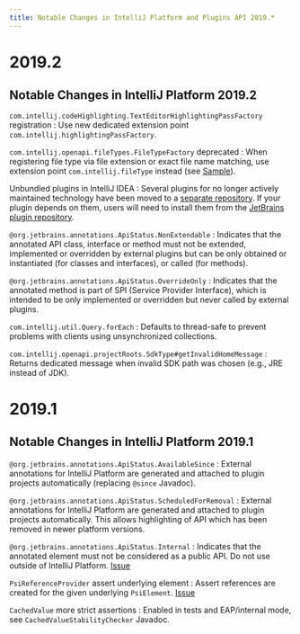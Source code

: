 ```yaml
---
title: Notable Changes in IntelliJ Platform and Plugins API 2019.*
---
```


# 2019.2 

## Notable Changes in IntelliJ Platform 2019.2

`com.intellij.codeHighlighting.TextEditorHighlightingPassFactory` registration
: Use new dedicated extension point `com.intellij.highlightingPassFactory`.

`com.intellij.openapi.fileTypes.FileTypeFactory` deprecated
: When registering file type via file extension or exact file name matching, use extension point `com.intellij.fileType` instead (see [Sample](/tutorials/custom_language_support/language_and_filetype.md#b-register-file-type-20192-or-later)).

Unbundled plugins in IntelliJ IDEA
: Several plugins for no longer actively maintained technology have been moved to a [separate repository](https://github.com/JetBrains/intellij-obsolete-plugins/). If your plugin depends on them, users will need to install them from the [JetBrains plugin repository](https://plugins.jetbrains.com).

`@org.jetbrains.annotations.ApiStatus.NonExtendable`
: Indicates that the annotated API class, interface or method must not be extended, implemented or overridden by external plugins but can be only obtained or instantiated (for classes and interfaces), or called (for methods).

`@org.jetbrains.annotations.ApiStatus.OverrideOnly`
: Indicates that the annotated method is part of SPI (Service Provider Interface), which is intended to be only implemented or overridden but never called by external plugins.

`com.intellij.util.Query.forEach`
: Defaults to thread-safe to prevent problems with clients using unsynchronized collections.

`com.intellij.openapi.projectRoots.SdkType#getInvalidHomeMessage`
: Returns dedicated message when invalid SDK path was chosen (e.g., JRE instead of JDK). 


# 2019.1 

## Notable Changes in IntelliJ Platform 2019.1

`@org.jetbrains.annotations.ApiStatus.AvailableSince`
: External annotations for IntelliJ Platform are generated and attached to plugin projects automatically (replacing `@since` Javadoc).

`@org.jetbrains.annotations.ApiStatus.ScheduledForRemoval`
: External annotations for IntelliJ Platform are generated and attached to plugin projects automatically. This allows highlighting of API which has been removed in newer platform versions.

`@org.jetbrains.annotations.ApiStatus.Internal`
: Indicates that the annotated element must not be considered as a public API. Do not use outside of IntelliJ Platform. [Issue](https://youtrack.jetbrains.com/issue/IDEA-211175)

`PsiReferenceProvider` assert underlying element
: Assert references are created for the given underlying `PsiElement`. [Issue](https://youtrack.jetbrains.com/issue/IDEA-203954)

`CachedValue` more strict assertions
: Enabled in tests and EAP/internal mode, see `CachedValueStabilityChecker` Javadoc.
